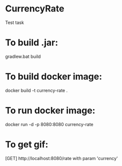 # CurrencyRate
Test task

# To build .jar: 
gradlew.bat build

# To build docker image:
docker build -t currency-rate .

# To run docker image:
docker run -d -p 8080:8080 currency-rate

# To get gif:
[GET] http://localhost:8080/rate with param 'currency'

